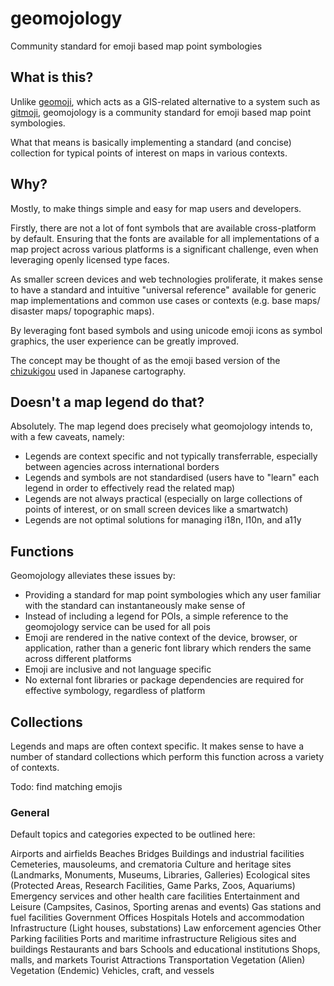 # geomojology

Community standard for emoji based map point symbologies

## What is this?

Unlike [geomoji](https://github.com/zacharlie/geomoji), which acts as a GIS-related alternative to a system such as [gitmoji](https://gitmoji.dev/), geomojology is a community standard for emoji based map point symbologies.

What that means is basically implementing a standard (and concise) collection for typical points of interest on maps in various contexts.

## Why?

Mostly, to make things simple and easy for map users and developers.

Firstly, there are not a lot of font symbols that are available cross-platform by default. Ensuring that the fonts are available for all implementations of a map project across various platforms is a significant challenge, even when leveraging openly licensed type faces.

As smaller screen devices and web technologies proliferate, it makes sense to have a standard and intuitive "universal reference" available for generic map implementations and common use cases or contexts (e.g. base maps/ disaster maps/ topographic maps).

By leveraging font based symbols and using unicode emoji icons as symbol graphics, the user experience can be greatly improved.

The concept may be thought of as the emoji based version of the [chizukigou](https://en.wikipedia.org/wiki/List_of_Japanese_map_symbols) used in Japanese cartography.

## Doesn't a map legend do that?

Absolutely. The map legend does precisely what geomojology intends to, with a few caveats, namely:

- Legends are context specific and not typically transferrable, especially between agencies across international borders
- Legends and symbols are not standardised (users have to "learn" each legend in order to effectively read the related map)
- Legends are not always practical (especially on large collections of points of interest, or on small screen devices like a smartwatch)
- Legends are not optimal solutions for managing i18n, l10n, and a11y

## Functions

Geomojology alleviates these issues by:

- Providing a standard for map point symbologies which any user familiar with the standard can instantaneously make sense of
- Instead of including a legend for POIs, a simple reference to the geomojology service can be used for all pois
- Emoji are rendered in the native context of the device, browser, or application, rather than a generic font library which renders the same across different platforms
- Emoji are inclusive and not language specific
- No external font libraries or package dependencies are required for effective symbology, regardless of platform

## Collections

Legends and maps are often context specific. It makes sense to have a number of standard collections which perform this function across a variety of contexts.

Todo: find matching emojis

### General

Default topics and categories expected to be outlined here:

Airports and airfields
Beaches
Bridges
Buildings and industrial facilities
Cemeteries, mausoleums, and crematoria
Culture and heritage sites (Landmarks, Monuments, Museums, Libraries, Galleries)
Ecological sites (Protected Areas, Research Facilities, Game Parks, Zoos, Aquariums)
Emergency services and other health care facilities
Entertainment and Leisure (Campsites, Casinos, Sporting arenas and events)
Gas stations and fuel facilities
Government Offices
Hospitals
Hotels and accommodation
Infrastructure (Light houses, substations)
Law enforcement agencies
Other
Parking facilities
Ports and maritime infrastructure
Religious sites and buildings
Restaurants and bars
Schools and educational institutions
Shops, malls, and markets
Tourist Attractions
Transportation
Vegetation (Alien)
Vegetation (Endemic)
Vehicles, craft, and vessels
